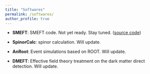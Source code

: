 ```yaml
---
title: "Softwares"
permalink: /softwares/
author_profile: true
---
```


* **SMEFT**: SMEFT code. Not yet ready. Stay tuned. ([source code](https://github.com/jhyu-itp))

* **SpinorCalc**: spinor calculation. Will update. 

* **AnRoot**: Event simulations based on ROOT. Will update. 

* **DMEFT**: Effective field theory treatment on the dark matter direct detection. Will update. 
